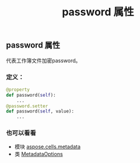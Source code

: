 ﻿---
title: password 属性
second_title: Aspose.Cells for Python via .NET API 参考文献
description:
type: docs
weight: 50
url: /zh/python-net/aspose.cells.metadata/metadataoptions/password/
is_root: false
---
## password 属性

代表工作簿文件加密password。
### 定义：
```python
@property
def password(self):
    ...
@password.setter
def password(self, value):
    ...
```

### 也可以看看
* 模块 [aspose.cells.metadata](../../)
* 类 [MetadataOptions](/cells/zh/python-net/aspose.cells.metadata/metadataoptions)
